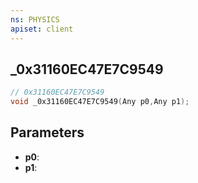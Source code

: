 ```yaml
---
ns: PHYSICS
apiset: client
---
```

## _0x31160EC47E7C9549

```c
// 0x31160EC47E7C9549
void _0x31160EC47E7C9549(Any p0,Any p1);
```


## Parameters
* **p0**:
* **p1**:




